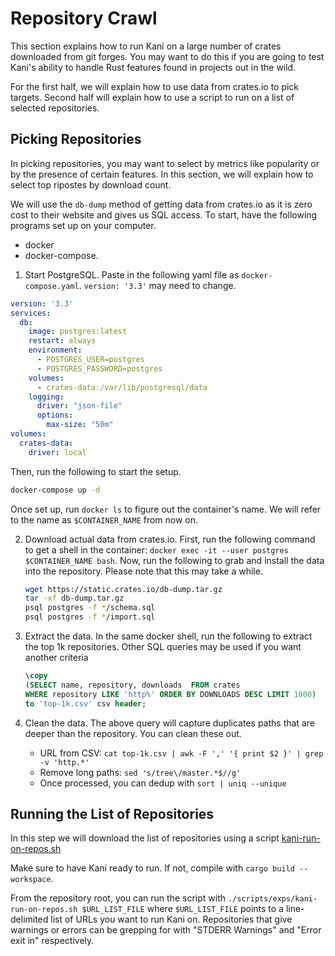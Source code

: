 # Repository Crawl

This section explains how to run Kani on a large number of crates
downloaded from git forges. You may want to do this if you are going
to test Kani's ability to handle Rust features found in projects out
in the wild.

For the first half, we will explain how to use data from crates.io to
pick targets. Second half will explain how to use a script to run on a
list of selected repositories.

## Picking Repositories

In picking repositories, you may want to select by metrics like
popularity or by the presence of certain features. In this section, we
will explain how to select top ripostes by download count.

We will use the `db-dump` method of getting data from crates.io as it
is zero cost to their website and gives us SQL access. To start, have
the following programs set up on your computer.
- docker
- docker-compose.

1. Start PostgreSQL. Paste in the following yaml file as
`docker-compose.yaml`. `version: '3.3'` may need to change.
```yaml
version: '3.3'
services:
  db:
    image: postgres:latest
    restart: always
    environment:
      - POSTGRES_USER=postgres
      - POSTGRES_PASSWORD=postgres
    volumes:
      - crates-data:/var/lib/postgresql/data
    logging:
      driver: "json-file"
      options:
        max-size: "50m"
volumes:
  crates-data:
    driver: local
```
Then, run the following to start the setup.
```bash
docker-compose up -d
```

Once set up, run `docker ls` to figure out the container's name. We
will refer to the name as `$CONTAINER_NAME` from now on.

2. Download actual data from crates.io. First, run the following
   command to get a shell in the container: `docker exec -it --user
   postgres $CONTAINER_NAME bash`. Now, run the following to grab and
   install the data into the repository. Please note that this may
   take a while.

   ```bash
   wget https://static.crates.io/db-dump.tar.gz
   tar -xf db-dump.tar.gz
   psql postgres -f */schema.sql
   psql postgres -f */import.sql
   ```

3. Extract the data. In the same docker shell, run the following to
   extract the top 1k repositories. Other SQL queries may be used if
   you want another criteria

   ```sql
   \copy
   (SELECT name, repository, downloads  FROM crates
   WHERE repository LIKE 'http%' ORDER BY DOWNLOADS DESC LIMIT 1000)
   to 'top-1k.csv' csv header;
   ```

4. Clean the data. The above query will capture duplicates paths that
   are deeper than the repository. You can clean these out.
   - URL from CSV: `cat top-1k.csv | awk -F ',' '{ print $2 }' | grep -v 'http.*'`
   - Remove long paths: `sed 's/tree\/master.*$//g'`
   - Once processed, you can dedup with `sort | uniq --unique`

## Running the List of Repositories
In this step we will download the list of repositories using a script
[kani-run-on-repos.sh](../../scripts/exps/kani-run-on-repos.sh)

Make sure to have Kani ready to run. If not, compile with `cargo build
--workspace`.

From the repository root, you can run the script with
`./scripts/exps/kani-run-on-repos.sh $URL_LIST_FILE` where
`$URL_LIST_FILE` points to a line-delimited list of URLs you want to
run Kani on. Repositories that give warnings or errors can be grepping
for with "STDERR Warnings" and "Error exit in" respectively.
